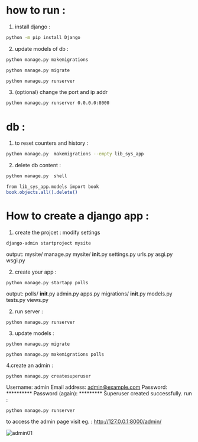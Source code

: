 # how to run : 
 1. install django :
  ```bash
  python -m pip install Django
  ```
2. update models of db :
```bash
python manage.py makemigrations
```
```bash
python manage.py migrate
```
```bash
python manage.py runserver
```
3. (optional) change the port and ip addr
```bash
python manage.py runserver 0.0.0.0:8000
```

#  db :
1. to reset counters and history : 
```bash
python manage.py  makemigrations --empty lib_sys_app
```
2. delete db content :
```bash
python manage.py  shell
```
```bash
from lib_sys_app.models import book
book.objects.all().delete()
```

# How to create a django app : 
1. create the projcet : modify settings 
```
django-admin startproject mysite
```
output:   mysite/
          manage.py
          mysite/
              __init__.py
              settings.py
              urls.py
              asgi.py
              wsgi.py

2. create your app : 
```
python manage.py startapp polls
```
output:   polls/
          __init__.py
          admin.py
          apps.py
          migrations/
              __init__.py
          models.py
          tests.py
          views.py

2. run server :
```
python manage.py runserver
```
3. update models :
```
python manage.py migrate
```
```
python manage.py makemigrations polls
```

4.create an admin :
```
python manage.py createsuperuser
```
Username: admin
Email address: admin@example.com
Password: **********
Password (again): *********
Superuser created successfully.
run : 
```
python manage.py runserver
```
to access the admin page visit eg. : http://127.0.0.1:8000/admin/

 ![admin01](https://github.com/propanone/MiniProject/assets/110060901/ee0daa36-d498-4024-bfd7-1b324e8ba912)
